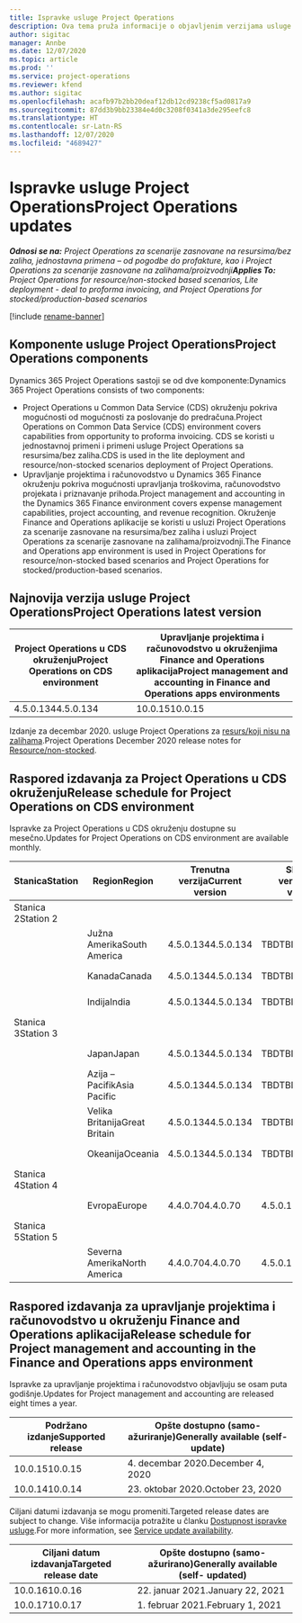 ```yaml
---
title: Ispravke usluge Project Operations
description: Ova tema pruža informacije o objavljenim verzijama usluge Dynamics 365 Project Operations.
author: sigitac
manager: Annbe
ms.date: 12/07/2020
ms.topic: article
ms.prod: ''
ms.service: project-operations
ms.reviewer: kfend
ms.author: sigitac
ms.openlocfilehash: acafb97b2bb20deaf12db12cd9238cf5ad0817a9
ms.sourcegitcommit: 87dd3b9bb23384e4d0c3208f0341a3de295eefc8
ms.translationtype: HT
ms.contentlocale: sr-Latn-RS
ms.lasthandoff: 12/07/2020
ms.locfileid: "4689427"
---
```

# <a name="project-operations-updates"></a><span data-ttu-id="a48eb-103">Ispravke usluge Project Operations</span><span class="sxs-lookup"><span data-stu-id="a48eb-103">Project Operations updates</span></span>

<span data-ttu-id="a48eb-104">_**Odnosi se na:** Project Operations za scenarije zasnovane na resursima/bez zaliha, jednostavna primena – od pogodbe do profakture, kao i Project Operations za scenarije zasnovane na zalihama/proizvodnji_</span><span class="sxs-lookup"><span data-stu-id="a48eb-104">_**Applies To:** Project Operations for resource/non-stocked based scenarios, Lite deployment - deal to proforma invoicing, and Project Operations for stocked/production-based scenarios_</span></span>

[!include [rename-banner](~/includes/cc-data-platform-banner.md)]

## <a name="project-operations-components"></a><span data-ttu-id="a48eb-105">Komponente usluge Project Operations</span><span class="sxs-lookup"><span data-stu-id="a48eb-105">Project Operations components</span></span>

<span data-ttu-id="a48eb-106">Dynamics 365 Project Operations sastoji se od dve komponente:</span><span class="sxs-lookup"><span data-stu-id="a48eb-106">Dynamics 365 Project Operations consists of two components:</span></span>

- <span data-ttu-id="a48eb-107">Project Operations u Common Data Service (CDS) okruženju pokriva mogućnosti od mogućnosti za poslovanje do predračuna.</span><span class="sxs-lookup"><span data-stu-id="a48eb-107">Project Operations on Common Data Service (CDS) environment covers capabilities from opportunity to proforma invoicing.</span></span> <span data-ttu-id="a48eb-108">CDS se koristi u jednostavnoj primeni i primeni usluge Project Operations sa resursima/bez zaliha.</span><span class="sxs-lookup"><span data-stu-id="a48eb-108">CDS is used in the lite deployment and resource/non-stocked scenarios deployment of Project Operations.</span></span>
- <span data-ttu-id="a48eb-109">Upravljanje projektima i računovodstvo u Dynamics 365 Finance okruženju pokriva mogućnosti upravljanja troškovima, računovodstvo projekata i priznavanje prihoda.</span><span class="sxs-lookup"><span data-stu-id="a48eb-109">Project management and accounting in the Dynamics 365 Finance environment covers expense management capabilities, project accounting, and revenue recognition.</span></span> <span data-ttu-id="a48eb-110">Okruženje Finance and Operations aplikacije se koristi u usluzi Project Operations za scenarije zasnovane na resursima/bez zaliha i usluzi Project Operations za scenarije zasnovane na zalihama/proizvodnji.</span><span class="sxs-lookup"><span data-stu-id="a48eb-110">The Finance and Operations app environment is used in Project Operations for resource/non-stocked based scenarios and Project Operations for stocked/production-based scenarios.</span></span>

## <a name="project-operations-latest-version"></a><span data-ttu-id="a48eb-111">Najnovija verzija usluge Project Operations</span><span class="sxs-lookup"><span data-stu-id="a48eb-111">Project Operations latest version</span></span>

| <span data-ttu-id="a48eb-112">Project Operations u CDS okruženju</span><span class="sxs-lookup"><span data-stu-id="a48eb-112">Project Operations on CDS environment</span></span> | <span data-ttu-id="a48eb-113">Upravljanje projektima i računovodstvo u okruženjima Finance and Operations aplikacija</span><span class="sxs-lookup"><span data-stu-id="a48eb-113">Project management and accounting in Finance and Operations apps environments</span></span> |
| --- | --- |
| <span data-ttu-id="a48eb-114">4.5.0.134</span><span class="sxs-lookup"><span data-stu-id="a48eb-114">4.5.0.134</span></span> | <span data-ttu-id="a48eb-115">10.0.15</span><span class="sxs-lookup"><span data-stu-id="a48eb-115">10.0.15</span></span> |

<span data-ttu-id="a48eb-116">Izdanje za decembar 2020. usluge Project Operations za [resurs/koji nisu na zalihama](whats-new-dec-2020-resource-based.md).</span><span class="sxs-lookup"><span data-stu-id="a48eb-116">Project Operations December 2020 release notes for [Resource/non-stocked](whats-new-dec-2020-resource-based.md).</span></span>

## <a name="release-schedule-for-project-operations-on-cds-environment"></a><span data-ttu-id="a48eb-117">Raspored izdavanja za Project Operations u CDS okruženju</span><span class="sxs-lookup"><span data-stu-id="a48eb-117">Release schedule for Project Operations on CDS environment</span></span>

<span data-ttu-id="a48eb-118">Ispravke za Project Operations u CDS okruženju dostupne su mesečno.</span><span class="sxs-lookup"><span data-stu-id="a48eb-118">Updates for Project Operations on CDS environment are available monthly.</span></span> 

| <span data-ttu-id="a48eb-119">Stanica</span><span class="sxs-lookup"><span data-stu-id="a48eb-119">Station</span></span>   | <span data-ttu-id="a48eb-120">Region</span><span class="sxs-lookup"><span data-stu-id="a48eb-120">Region</span></span>        | <span data-ttu-id="a48eb-121">Trenutna verzija</span><span class="sxs-lookup"><span data-stu-id="a48eb-121">Current version</span></span> | <span data-ttu-id="a48eb-122">Sledeća verzija</span><span class="sxs-lookup"><span data-stu-id="a48eb-122">Next version</span></span> | <span data-ttu-id="a48eb-123">Opšte dostupno</span><span class="sxs-lookup"><span data-stu-id="a48eb-123">Generally available</span></span> |
|-----------|---------------|-----------------|--------------|---------------------|
| <span data-ttu-id="a48eb-124">Stanica 2</span><span class="sxs-lookup"><span data-stu-id="a48eb-124">Station 2</span></span> |   &nbsp;      |    &nbsp;       | &nbsp;       |      &nbsp;         |
|   &nbsp;  | <span data-ttu-id="a48eb-125">Južna Amerika</span><span class="sxs-lookup"><span data-stu-id="a48eb-125">South America</span></span> |  <span data-ttu-id="a48eb-126">4.5.0.134</span><span class="sxs-lookup"><span data-stu-id="a48eb-126">4.5.0.134</span></span>       | <span data-ttu-id="a48eb-127">TBD</span><span class="sxs-lookup"><span data-stu-id="a48eb-127">TBD</span></span>     | <span data-ttu-id="a48eb-128">08. jan. 21.</span><span class="sxs-lookup"><span data-stu-id="a48eb-128">08-Jan-21</span></span>           |
|    &nbsp; | <span data-ttu-id="a48eb-129">Kanada</span><span class="sxs-lookup"><span data-stu-id="a48eb-129">Canada</span></span>        |  <span data-ttu-id="a48eb-130">4.5.0.134</span><span class="sxs-lookup"><span data-stu-id="a48eb-130">4.5.0.134</span></span>       | <span data-ttu-id="a48eb-131">TBD</span><span class="sxs-lookup"><span data-stu-id="a48eb-131">TBD</span></span>     | <span data-ttu-id="a48eb-132">08. jan. 21.</span><span class="sxs-lookup"><span data-stu-id="a48eb-132">08-Jan-21</span></span>          |
|   &nbsp;  | <span data-ttu-id="a48eb-133">Indija</span><span class="sxs-lookup"><span data-stu-id="a48eb-133">India</span></span>         |  <span data-ttu-id="a48eb-134">4.5.0.134</span><span class="sxs-lookup"><span data-stu-id="a48eb-134">4.5.0.134</span></span>       | <span data-ttu-id="a48eb-135">TBD</span><span class="sxs-lookup"><span data-stu-id="a48eb-135">TBD</span></span>     | <span data-ttu-id="a48eb-136">08. jan. 21.</span><span class="sxs-lookup"><span data-stu-id="a48eb-136">08-Jan-21</span></span>           |
| <span data-ttu-id="a48eb-137">Stanica 3</span><span class="sxs-lookup"><span data-stu-id="a48eb-137">Station 3</span></span>  |      &nbsp;   |     &nbsp;      |     &nbsp;   |      &nbsp;         |
|   &nbsp;  | <span data-ttu-id="a48eb-138">Japan</span><span class="sxs-lookup"><span data-stu-id="a48eb-138">Japan</span></span>         |  <span data-ttu-id="a48eb-139">4.5.0.134</span><span class="sxs-lookup"><span data-stu-id="a48eb-139">4.5.0.134</span></span>       | <span data-ttu-id="a48eb-140">TBD</span><span class="sxs-lookup"><span data-stu-id="a48eb-140">TBD</span></span>     | <span data-ttu-id="a48eb-141">15. jan. 21.</span><span class="sxs-lookup"><span data-stu-id="a48eb-141">15-Jan-21</span></span>           |
|   &nbsp;  | <span data-ttu-id="a48eb-142">Azija – Pacifik</span><span class="sxs-lookup"><span data-stu-id="a48eb-142">Asia Pacific</span></span>  |  <span data-ttu-id="a48eb-143">4.5.0.134</span><span class="sxs-lookup"><span data-stu-id="a48eb-143">4.5.0.134</span></span>       | <span data-ttu-id="a48eb-144">TBD</span><span class="sxs-lookup"><span data-stu-id="a48eb-144">TBD</span></span>     | <span data-ttu-id="a48eb-145">15. jan. 21.</span><span class="sxs-lookup"><span data-stu-id="a48eb-145">15-Jan-21</span></span>           |
|   &nbsp;  | <span data-ttu-id="a48eb-146">Velika Britanija</span><span class="sxs-lookup"><span data-stu-id="a48eb-146">Great Britain</span></span> |  <span data-ttu-id="a48eb-147">4.5.0.134</span><span class="sxs-lookup"><span data-stu-id="a48eb-147">4.5.0.134</span></span>       | <span data-ttu-id="a48eb-148">TBD</span><span class="sxs-lookup"><span data-stu-id="a48eb-148">TBD</span></span>     | <span data-ttu-id="a48eb-149">15. jan. 21.</span><span class="sxs-lookup"><span data-stu-id="a48eb-149">15-Jan-21</span></span>           |
|   &nbsp;  | <span data-ttu-id="a48eb-150">Okeanija</span><span class="sxs-lookup"><span data-stu-id="a48eb-150">Oceania</span></span>       |  <span data-ttu-id="a48eb-151">4.5.0.134</span><span class="sxs-lookup"><span data-stu-id="a48eb-151">4.5.0.134</span></span>       | <span data-ttu-id="a48eb-152">TBD</span><span class="sxs-lookup"><span data-stu-id="a48eb-152">TBD</span></span>     | <span data-ttu-id="a48eb-153">15. jan. 21.</span><span class="sxs-lookup"><span data-stu-id="a48eb-153">15-Jan-21</span></span>           |
| <span data-ttu-id="a48eb-154">Stanica 4</span><span class="sxs-lookup"><span data-stu-id="a48eb-154">Station 4</span></span> |     &nbsp;    |     &nbsp;      |     &nbsp;   |      &nbsp;         |
|   &nbsp;  | <span data-ttu-id="a48eb-155">Evropa</span><span class="sxs-lookup"><span data-stu-id="a48eb-155">Europe</span></span>        |  <span data-ttu-id="a48eb-156">4.4.0.70</span><span class="sxs-lookup"><span data-stu-id="a48eb-156">4.4.0.70</span></span>       | <span data-ttu-id="a48eb-157">4.5.0.134</span><span class="sxs-lookup"><span data-stu-id="a48eb-157">4.5.0.134</span></span>     | <span data-ttu-id="a48eb-158">11. dec. 20.</span><span class="sxs-lookup"><span data-stu-id="a48eb-158">11-Dec-20</span></span>           |
| <span data-ttu-id="a48eb-159">Stanica 5</span><span class="sxs-lookup"><span data-stu-id="a48eb-159">Station 5</span></span> |     &nbsp;    |     &nbsp;      |     &nbsp;   |      &nbsp;         |
|   &nbsp;  | <span data-ttu-id="a48eb-160">Severna Amerika</span><span class="sxs-lookup"><span data-stu-id="a48eb-160">North America</span></span> |  <span data-ttu-id="a48eb-161">4.4.0.70</span><span class="sxs-lookup"><span data-stu-id="a48eb-161">4.4.0.70</span></span>       | <span data-ttu-id="a48eb-162">4.5.0.134</span><span class="sxs-lookup"><span data-stu-id="a48eb-162">4.5.0.134</span></span>     | <span data-ttu-id="a48eb-163">18. dec. 20.</span><span class="sxs-lookup"><span data-stu-id="a48eb-163">18-Dec-20</span></span>           |

## <a name="release-schedule-for-project-management-and-accounting-in-the-finance-and-operations-apps-environment"></a><span data-ttu-id="a48eb-164">Raspored izdavanja za upravljanje projektima i računovodstvo u okruženju Finance and Operations aplikacija</span><span class="sxs-lookup"><span data-stu-id="a48eb-164">Release schedule for Project management and accounting in the Finance and Operations apps environment</span></span>

<span data-ttu-id="a48eb-165">Ispravke za upravljanje projektima i računovodstvo objavljuju se osam puta godišnje.</span><span class="sxs-lookup"><span data-stu-id="a48eb-165">Updates for Project management and accounting are released eight times a year.</span></span>

| <span data-ttu-id="a48eb-166">Podržano izdanje</span><span class="sxs-lookup"><span data-stu-id="a48eb-166">Supported release</span></span> | <span data-ttu-id="a48eb-167">Opšte dostupno (samo-ažuriranje)</span><span class="sxs-lookup"><span data-stu-id="a48eb-167">Generally available (self-update)</span></span> |
| --- | --- |
| <span data-ttu-id="a48eb-168">10.0.15</span><span class="sxs-lookup"><span data-stu-id="a48eb-168">10.0.15</span></span> | <span data-ttu-id="a48eb-169">4. decembar 2020.</span><span class="sxs-lookup"><span data-stu-id="a48eb-169">December 4, 2020</span></span> |
| <span data-ttu-id="a48eb-170">10.0.14</span><span class="sxs-lookup"><span data-stu-id="a48eb-170">10.0.14</span></span> | <span data-ttu-id="a48eb-171">23. oktobar 2020.</span><span class="sxs-lookup"><span data-stu-id="a48eb-171">October 23, 2020</span></span> |

<span data-ttu-id="a48eb-172">Ciljani datumi izdavanja se mogu promeniti.</span><span class="sxs-lookup"><span data-stu-id="a48eb-172">Targeted release dates are subject to change.</span></span> <span data-ttu-id="a48eb-173">Više informacija potražite u članku [Dostupnost ispravke usluge](https://docs.microsoft.com/dynamics365/fin-ops-core/fin-ops/get-started/public-preview-releases?toc=/dynamics365/finance/toc.json).</span><span class="sxs-lookup"><span data-stu-id="a48eb-173">For more information, see [Service update availability](https://docs.microsoft.com/dynamics365/fin-ops-core/fin-ops/get-started/public-preview-releases?toc=/dynamics365/finance/toc.json).</span></span>

| <span data-ttu-id="a48eb-174">Ciljani datum izdavanja</span><span class="sxs-lookup"><span data-stu-id="a48eb-174">Targeted release date</span></span> | <span data-ttu-id="a48eb-175">Opšte dostupno (samo-ažurirano)</span><span class="sxs-lookup"><span data-stu-id="a48eb-175">Generally available (self- updated)</span></span> |
| --- | --- |
| <span data-ttu-id="a48eb-176">10.0.16</span><span class="sxs-lookup"><span data-stu-id="a48eb-176">10.0.16</span></span> | <span data-ttu-id="a48eb-177">22. januar 2021.</span><span class="sxs-lookup"><span data-stu-id="a48eb-177">January 22, 2021</span></span> |
| <span data-ttu-id="a48eb-178">10.0.17</span><span class="sxs-lookup"><span data-stu-id="a48eb-178">10.0.17</span></span> | <span data-ttu-id="a48eb-179">1. februar 2021.</span><span class="sxs-lookup"><span data-stu-id="a48eb-179">February 1, 2021</span></span> |

